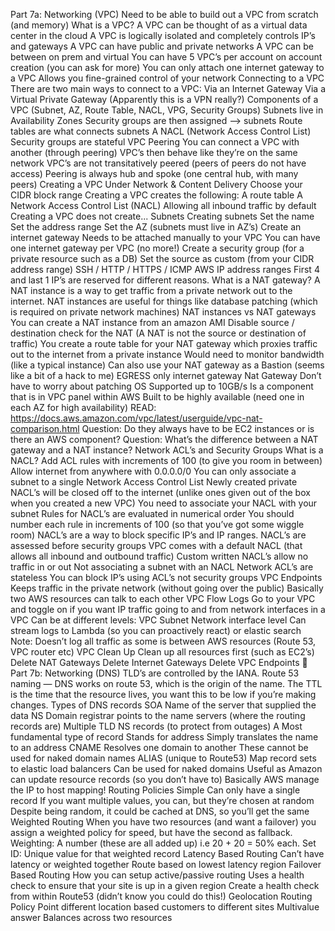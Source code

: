 Part 7a: Networking (VPC)
Need to be able to build out a VPC from scratch (and memory)
What is a VPC?
A VPC can be thought of as a virtual data center in the cloud
A VPC is logically isolated and completely controls IP’s and gateways
A VPC can have public and private networks
A VPC can be between on prem and virtual
You can have 5 VPC’s per account on account creation (you can ask for more)
You can only attach one internet gateway to a VPC
Allows you fine-grained control of your network
Connecting to a VPC
There are two main ways to connect to a VPC:
Via an Internet Gateway
Via a Virtual Private Gateway (Apparently this is a VPN really?)
Components of  a VPC (Subnet, AZ, Route Table, NACL, VPG, Security Groups)
Subnets live in Availability Zones
Security groups are then assigned —> subnets
Route tables are what connects subnets
A NACL (Network Access Control List)
Security groups are stateful
VPC Peering
You can connect a VPC with another (through peering)
VPC’s then behave like they’re on the same network
VPC’s are not transitatively peered (peers of peers do not have access)
Peering is always hub and spoke (one central hub, with many peers)
Creating a VPC
Under Network & Content Delivery
Choose your CIDR block range
Creating a VPC creates the following:
A route table
A Network Access Control List (NACL)
Allowing all inbound traffic by default
Creating a VPC does not create...
Subnets
Creating subnets
Set the name
Set the address range
Set the AZ (subnets must live in AZ’s)
Create an internet gateway
Needs to be attached manually to your VPC
You can have one internet gateway per VPC (no more!)
Create a security group (for a private resource such as a DB)
Set the source as custom (from your CIDR address range)
SSH / HTTP / HTTPS / ICMP
AWS IP address ranges
First 4 and last 1 IP’s are reserved for different reasons.
What is a NAT gateway?
A NAT instance is a way to get traffic from a private network out to the internet.
NAT instances are useful for things like database patching (which is required on private network machines)
NAT instances vs NAT gateways
You can create a NAT instance from an amazon AMI
Disable source / destination check for the NAT (A NAT is not the source or destination of traffic)
You create a route table for your NAT gateway which proxies traffic out to the internet from a private instance
Would need to monitor bandwidth (like a typical instance)
Can also use your NAT gateway as a Bastion (seems like a bit of a hack to me)
EGRESS only internet gateway
Nat Gateway
Don’t have to worry about patching OS
Supported up to 10GB/s
Is a component that is in VPC panel within AWS
Built to be highly available (need one in each AZ for high availability)
READ: https://docs.aws.amazon.com/vpc/latest/userguide/vpc-nat-comparison.html
Question: Do they always have to be EC2 instances or is there an AWS component?
Question: What’s the difference between a NAT gateway and a NAT instance?
Network ACL’s and Security Groups
What is a NACL?
Add ACL rules with increments of 100 (to give you room in between)
Allow internet from anywhere with 0.0.0.0/0
You can only associate a subnet to a single Network Access Control List
Newly created private NACL’s will be closed off to the internet (unlike ones given out of the box when you created a new VPC)
You need to associate your NACL with your subnet
Rules for NACL’s are evaluated in numerical order
You should number each rule in increments of 100 (so that you’ve got some wiggle room)
NACL’s are a way to block specific IP’s and IP ranges.
NACL’s are assessed before security groups
VPC comes with a default NACL (that allows all inbound and outbound traffic)
Custom written NACL’s allow no traffic in or out
Not associating a subnet with an NACL
Network ACL’s are stateless
You can block IP’s using ACL’s not security groups
VPC Endpoints
Keeps traffic in the private network (without going over the public)
Basically two AWS resources can talk to each other
VPC Flow Logs
Go to your VPC and toggle on if you want
IP traffic going to and from network interfaces in a VPC
Can be at different levels:
VPC
Subnet
Network interface level
Can stream logs to Lambda (so you can proactively react) or elastic search
Note: Doesn’t log all traffic as some is between AWS resources (Route 53, VPC router etc)
VPC Clean Up
Clean up all resources first (such as EC2’s)
Delete NAT Gateways
Delete Internet Gateways
Delete VPC Endpoints

Part 7b: Networking (DNS)
TLD’s are controlled by the IANA. Route 53 naming — DNS works on route 53, which is the origin of the name. The TTL is the time that the resource lives, you want this to be low if you’re making changes.
Types of DNS records
SOA
Name of the server that supplied the data
NS
Domain registrar points to the name servers (where the routing records are)
Multiple TLD NS records (to protect from outages)
A
Most fundamental type of record
Stands for address
Simply translates the name to an address
CNAME
Resolves one domain to another
These cannot be used for naked domain names
ALIAS (unique to Route53)
Map record sets to elastic load balancers
Can be used for naked domains
Useful as Amazon can update resource records (so you don’t have to)
Basically AWS manage the IP to host mapping!
Routing Policies
Simple
Can only have a single record
If you want multiple values, you can, but they’re chosen at random
Despite being random, it could be cached at DNS, so you’ll get the same
Weighted Routing
When you have two resources (and want a failover) you assign a weighted policy for speed, but have the second as fallback.
Weighting: A number (these are all added up) i.e 20 + 20 = 50% each.
Set ID: Unique value for that weighted record
Latency Based Routing
Can’t have latency or weighted together
Route based on lowest latency region
Failover Based Routing
How you can setup active/passive routing
Uses a health check to ensure that your site is up in a given region
Create a health check from within Route53 (didn’t know you could do this!)
Geolocation Routing Policy
Point different location based customers to different sites
Multivalue answer
Balances across two resources
